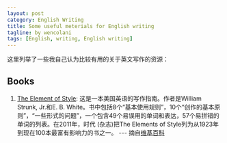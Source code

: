 ```yaml
---
layout: post
category: English Writing
title: Some useful meterials for English writing
tagline: by wencolani
tags: [English, writing, English writing]
---
```


这里列举了一些我自己认为比较有用的关于英文写作的资源：

## Books
1. [The Element of Style](http://www.jlakes.org/ch/web/The-elements-of-style.pdf): 
这是一本美国英语的写作指南。作者是William Strunk, Jr.和E. B. White。书中包括8个“基本使用规则”，10个“创作的基本原则”，“一些形式的问题”，一个包含49个易误用的单词和表达，57个易拼错的单词的列表。在2011年，时代 (杂志)把The Elements of Style列为从1923年到现在100本最富有影响力的书之一。 --- 摘自[维基百科](https://zh.wikipedia.org/wiki/%E8%8B%B1%E6%96%87%E5%86%99%E4%BD%9C%E6%8C%87%E5%8D%97)





